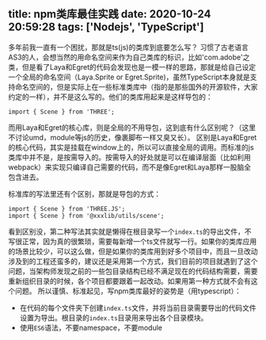 title: npm类库最佳实践
date: 2020-10-24 20:59:28
tags: ['Nodejs', 'TypeScript']
---
多年前我一直有一个困扰，那就是ts(js)的类库到底要怎么写？
习惯了古老语言AS3的人，会想当然的用命名空间来作为自己类库的标识，比如'com.adobe'之类，但是看了Laya和Egret的代码会发现也是一模一样的思路，那就是给自己设定一个全局的命名空间（Laya.Sprite or Egret.Sprite)，虽然TypeScript本身就是支持命名空间的，但是实际上在一些标准类库中（指的是那些国外的开源软件，大家约定的一样），并不是这么写的。他们的类库用起来是这样导包的：
```
import { Scene } from 'THREE';
```
而用Laya和Egret的核心库，则是全局的不用导包，这到底有什么区别呢？（这里不讨论umd，module等js的历史，像裹脚布一样又臭又长）。
区别是Laya和Egret的核心代码，其实是挂载在window上的，所以可以直接全局的调用。而标准的js类库中并不是，是按需导入的。按需导入的好处就是可以在编译层面（比如利用webpack）来实现只编译自己需要的代码，而不是像Egret和Laya那样一股脑全包含进去。

标准库的写法里还有个区别，那就是导包的方式：
```
import { Scene } from 'THREE.JS';
import { Scene } from '@xxxlib/utils/scene';
```
看到区别没，第二种写法其实就是懒得在根目录写一个`index.ts`的导出文件，不写很正常，因为真的很繁琐，需要每新增一个ts文件就写一行。如果你的类库应用的场景比较少，可以这么做，但是如果你的类库用到好多个项目中，而且一旦改动涉及到的工程还蛮多的，建议还是采用第一个方式，我们目前的项目就遇到了这个问题，当架构师发现之前的一些包目录结构已经不满足现在的代码结构需要，需要重新组织目录的时候，各个项目都要跟着一起改动。如果用第一种方式就不会有这个问题。
所以谨慎、标准起见，写npm类库最好的姿势是（用typescript）：
- 在代码的每个文件夹下创建`index.ts`文件，并将当前目录需要导出的代码文件设置为导出。根目录的`index.ts`目录用来导出各个目录模块。
- 使用`ES6`语法，不要namespace，不要module